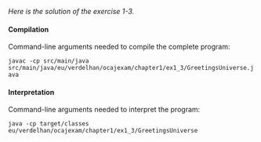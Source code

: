 *Here is the solution of the exercise 1-3.*

#### Compilation

Command-line arguments needed to compile the complete program:

`javac -cp src/main/java src/main/java/eu/verdelhan/ocajexam/chapter1/ex1_3/GreetingsUniverse.java`

#### Interpretation

Command-line arguments needed to interpret the program:

`java -cp target/classes eu/verdelhan/ocajexam/chapter1/ex1_3/GreetingsUniverse`
